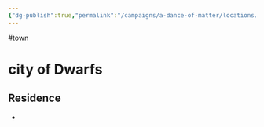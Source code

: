 ```yaml
---
{"dg-publish":true,"permalink":"/campaigns/a-dance-of-matter/locations/tor-s-hold/","dgPassFrontmatter":true}
---
```


#town 
# city of Dwarfs

## Residence
- 

